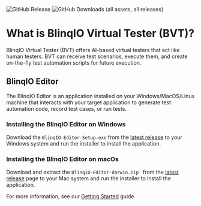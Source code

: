 ![GitHub Release](https://img.shields.io/github/v/release/blinq-io/recorder-app-releases?style=flat) ![GitHub Downloads (all assets, all releases)](https://img.shields.io/github/downloads/blinq-io/recorder-app-releases/total?style=flat)


# What is BlinqIO Virtual Tester (BVT)?

BlinqIO Virtual Tester (BVT) offers AI-based virtual testers that act
like human testers. BVT can receive test scenarios, execute them, and 
create on-the-fly test automation scripts for future execution.

## BlinqIO Editor

The BlinqIO Editor is an application installed on your 
Windows/MacOS/Linux machine that interacts with your target application 
to generate test automation code, record test cases, or run tests.

### Installing the BlinqIO Editor on Windows

Download the `BlinqIO-Editor-Setup.exe` from the [latest release](https://github.com/blinq-io/recorder-app-releases/releases/latest) to your Windows system and run the installer to install the application.

### Installing the BlinqIO Editor on macOs

Download and extract the `BlinqIO-Editor-darwin.zip ` from the [latest release](https://github.com/blinq-io/recorder-app-releases/releases/latest) page to your Mac system and run the installer to install the application.

For more information, see our [Getting Started](https://docs.blinq.io/getting-started.html) guide.
